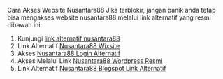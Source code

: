 Cara Akses Website Nusantara88 Jika terblokir, jangan panik anda tetap bisa mengakses website nusantara88 melalui link alternatif yang resmi dibawah ini:
1. Kunjungi <a href="https://tinyurl.com/nusan88a">link alternatif nusantara88</a>
2. Link Alternatif <a href="https://user681.wixsite.com/nusantara88/post/nusantara88-link-login-alternatif-resmi">Nusantara88 Wixsite</a>
3. Akses <a href="https://www.nusa175.com">Nusantara88 Login Alternatif</a>
4. Akses Melalui Link <a href="https://nusantara88link.wordpress.com/2023/06/20/link-login-nusantara88/">Nusantara88 Wordpress Resmi</a>
5. Link Alternatif <a href="https://user68seo.blogspot.com/2023/05/link-slot-alternatif.html">Nusantara88 Blogspot Link Alternatif</a>
